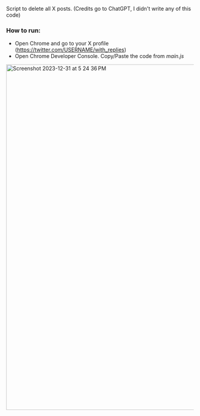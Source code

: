 Script to delete all X posts. (Credits go to ChatGPT, I didn't write any of this code)

### How to run:
- Open Chrome and go to your X profile (https://twitter.com/USERNAME/with_replies)
- Open Chrome Developer Console. Copy/Paste the code from *main.js*
<img width="925" alt="Screenshot 2023-12-31 at 5 24 36 PM" src="https://github.com/techleadhd/XDelete/assets/61847557/a28c300d-afe0-4626-8fa1-0228a8c617e1">

